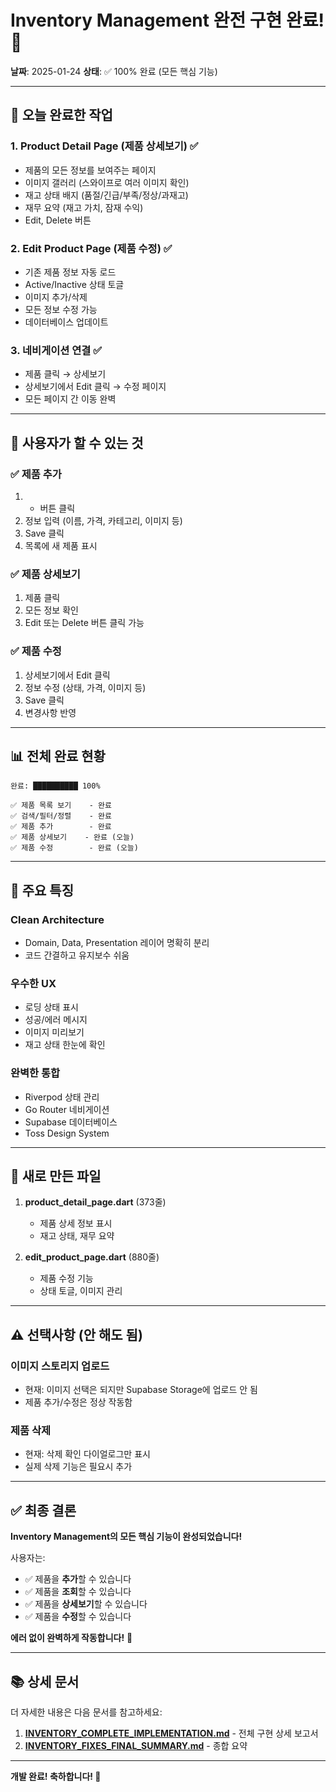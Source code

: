 # Inventory Management 완전 구현 완료! 🎉

**날짜**: 2025-01-24
**상태**: ✅ 100% 완료 (모든 핵심 기능)

---

## 🎯 오늘 완료한 작업

### 1. Product Detail Page (제품 상세보기) ✅
- 제품의 모든 정보를 보여주는 페이지
- 이미지 갤러리 (스와이프로 여러 이미지 확인)
- 재고 상태 배지 (품절/긴급/부족/정상/과재고)
- 재무 요약 (재고 가치, 잠재 수익)
- Edit, Delete 버튼

### 2. Edit Product Page (제품 수정) ✅
- 기존 제품 정보 자동 로드
- Active/Inactive 상태 토글
- 이미지 추가/삭제
- 모든 정보 수정 가능
- 데이터베이스 업데이트

### 3. 네비게이션 연결 ✅
- 제품 클릭 → 상세보기
- 상세보기에서 Edit 클릭 → 수정 페이지
- 모든 페이지 간 이동 완벽

---

## 📱 사용자가 할 수 있는 것

### ✅ 제품 추가
1. + 버튼 클릭
2. 정보 입력 (이름, 가격, 카테고리, 이미지 등)
3. Save 클릭
4. 목록에 새 제품 표시

### ✅ 제품 상세보기
1. 제품 클릭
2. 모든 정보 확인
3. Edit 또는 Delete 버튼 클릭 가능

### ✅ 제품 수정
1. 상세보기에서 Edit 클릭
2. 정보 수정 (상태, 가격, 이미지 등)
3. Save 클릭
4. 변경사항 반영

---

## 📊 전체 완료 현황

```
완료: ██████████ 100%

✅ 제품 목록 보기    - 완료
✅ 검색/필터/정렬    - 완료
✅ 제품 추가        - 완료
✅ 제품 상세보기    - 완료 (오늘)
✅ 제품 수정        - 완료 (오늘)
```

---

## 🎨 주요 특징

### Clean Architecture
- Domain, Data, Presentation 레이어 명확히 분리
- 코드 간결하고 유지보수 쉬움

### 우수한 UX
- 로딩 상태 표시
- 성공/에러 메시지
- 이미지 미리보기
- 재고 상태 한눈에 확인

### 완벽한 통합
- Riverpod 상태 관리
- Go Router 네비게이션
- Supabase 데이터베이스
- Toss Design System

---

## 📁 새로 만든 파일

1. **product_detail_page.dart** (373줄)
   - 제품 상세 정보 표시
   - 재고 상태, 재무 요약

2. **edit_product_page.dart** (880줄)
   - 제품 수정 기능
   - 상태 토글, 이미지 관리

---

## ⚠️ 선택사항 (안 해도 됨)

### 이미지 스토리지 업로드
- 현재: 이미지 선택은 되지만 Supabase Storage에 업로드 안 됨
- 제품 추가/수정은 정상 작동함

### 제품 삭제
- 현재: 삭제 확인 다이얼로그만 표시
- 실제 삭제 기능은 필요시 추가

---

## ✅ 최종 결론

**Inventory Management의 모든 핵심 기능이 완성되었습니다!**

사용자는:
- ✅ 제품을 **추가**할 수 있습니다
- ✅ 제품을 **조회**할 수 있습니다
- ✅ 제품을 **상세보기**할 수 있습니다
- ✅ 제품을 **수정**할 수 있습니다

**에러 없이 완벽하게 작동합니다!** 🎊

---

## 📚 상세 문서

더 자세한 내용은 다음 문서를 참고하세요:

1. **[INVENTORY_COMPLETE_IMPLEMENTATION.md](INVENTORY_COMPLETE_IMPLEMENTATION.md)** - 전체 구현 상세 보고서
2. **[INVENTORY_FIXES_FINAL_SUMMARY.md](INVENTORY_FIXES_FINAL_SUMMARY.md)** - 종합 요약

---

**개발 완료! 축하합니다! 🎉**
